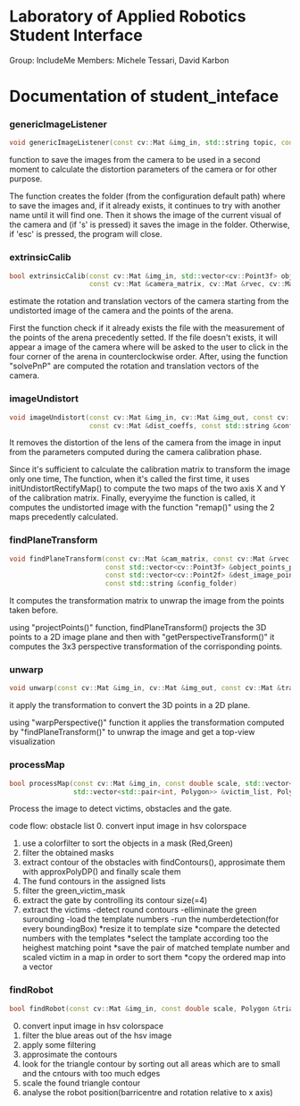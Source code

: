 # Laboratory of Applied Robotics Student Interface
Group: IncludeMe
Members: Michele Tessari, David Karbon



# Documentation of student_inteface

### genericImageListener
```c++
void genericImageListener(const cv::Mat &img_in, std::string topic, const std::string &config_folder)
```
function to save the images from the camera to be used in a second moment to calculate the distortion parameters of the camera or for other purpose.

The function creates the folder (from the configuration default path) where to save the images and, if it already exists, it continues to try with another name until it will find one. Then it shows the image of the current visual of the camera and (if 's' is pressed) it saves the image in the folder. Otherwise, if 'esc' is pressed, the program will close.

### extrinsicCalib
```c++
bool extrinsicCalib(const cv::Mat &img_in, std::vector<cv::Point3f> object_points, 
                    const cv::Mat &camera_matrix, cv::Mat &rvec, cv::Mat &tvec, const std::string &config_folder)
```
estimate the rotation and translation vectors of the camera starting from the undistorted image of the camera and the points of the arena.

First the function check if it already exists the file with the measurement of the points of the arena precedently setted. If the file doesn't exists, it will appear a image of the camera where will be asked to the user to click in the four corner of the arena in counterclockwise order. After, using the function "solvePnP" are computed the rotation and translation vectors of the camera.

### imageUndistort
```c++
void imageUndistort(const cv::Mat &img_in, cv::Mat &img_out, const cv::Mat &cam_matrix, 
                    const cv::Mat &dist_coeffs, const std::string &config_folder)
```
It removes the distortion of the lens of the camera from the image in input from the parameters computed during the camera calibration phase.

Since it's sufficient to calculate the calibration matrix to transform the image only one time, The function, when it's called the first time, it uses initUndistortRectifyMap() to compute the two maps of the two axis X and Y of the calibration matrix.
Finally, everyyime the function is called, it computes the undistorted image with the function "remap()" using the 2 maps precedently calculated.

### findPlaneTransform
```c++
void findPlaneTransform(const cv::Mat &cam_matrix, const cv::Mat &rvec, const cv::Mat &tvec, 
                        const std::vector<cv::Point3f> &object_points_plane, 
                        const std::vector<cv::Point2f> &dest_image_points_plane, cv::Mat &plane_transf, 
                        const std::string &config_folder)
```
It computes the transformation matrix to unwrap the image from the points taken before.

using "projectPoints()" function, findPlaneTransform() projects the 3D points to a 2D image plane and then with "getPerspectiveTransform()" it computes the 3x3 perspective transformation of the corrisponding points.

### unwarp
```c++
void unwarp(const cv::Mat &img_in, cv::Mat &img_out, const cv::Mat &transf, const std::string &config_folder)
```
it apply the transformation to convert the 3D points in a 2D plane.

using "warpPerspective()" function it applies the transformation computed by "findPlaneTransform()" to unwrap the image and get a top-view visualization

### processMap
```c++
bool processMap(const cv::Mat &img_in, const double scale, std::vector<Polygon> &obstacle_list, 
                std::vector<std::pair<int, Polygon>> &victim_list, Polygon &gate, const std::string &config_folder)
```
Process the image to detect victims, obstacles and the gate.

code flow: obstacle list
0. convert input image in hsv colorspace 
1. use a colorfilter to sort the objects in a mask (Red,Green)
2. filter the obtained masks
3. extract contour of the obstacles with findContours(), approsimate them with approxPolyDP() and finally scale them 
4. The fund contours in the assigned lists
5. filter the green_victim_mask
6. extract the gate by controlling its contour size(=4)
7. extract the victims
    -detect round contours
    -elliminate the green surounding
    -load the template numbers
    -run the numberdetection(for every boundingBox)
        *resize it to template size
        *compare the detected numbers with the templates 
        *select the tamplate according too the heighest matching point
        *save the pair of matched template number and scaled  victim in a map  in order to sort them
        *copy the ordered map into a vector



### findRobot
```c++
bool findRobot(const cv::Mat &img_in, const double scale, Polygon &triangle, double &x, double &y, double &theta, const std::string &config_folder)
```

0. convert input image in hsv colorspace 
1. filter the blue areas out of the hsv image
2. apply some filtering
4. approsimate the contours
5. look for the triangle contour by sorting out all areas which are to small and the cntours with too much edges
6. scale the found triangle contour 
7. analyse the robot position(barricentre and rotation relative to x axis)
